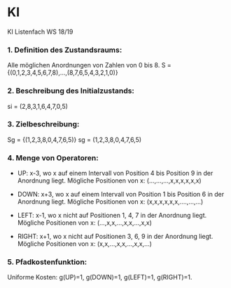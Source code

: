# KI
KI Listenfach WS 18/19

### 1. Definition des Zustandsraums:
Alle möglichen Anordnungen von Zahlen von 0 bis 8.
S = {(0,1,2,3,4,5,6,7,8),...,(8,7,6,5,4,3,2,1,0)}
  
### 2. Beschreibung des Initialzustands:
si = (2,8,3,1,6,4,7,0,5)

### 3. Zielbeschreibung:
Sg = {(1,2,3,8,0,4,7,6,5)}
sg = (1,2,3,8,0,4,7,6,5)

### 4. Menge von Operatoren:

* UP: x-3, wo x auf einem Intervall von Position 4 bis Position 9 in der Anordnung liegt.
Mögliche Positionen von x: (...,...,...,x,x,x,x,x,x)

* DOWN: x+3, wo x auf einem Intervall von Position 1 bis Position 6 in der Anordnung liegt.
Mögliche Positionen von x: (x,x,x,x,x,x,....,...,...)

* LEFT: x-1, wo x nicht auf Positionen 1, 4, 7 in der Anordnung liegt.
Mögliche Positionen von x: (...,x,x,...,x,x,...,x,x)

* RIGHT: x+1, wo x nicht auf Positionen 3, 6, 9 in der Anordnung liegt.
Mögliche Positionen von x: (x,x,...,x,x,...,x,x,...)

### 5. Pfadkostenfunktion:
Uniforme Kosten: g(UP)=1, g(DOWN)=1, g(LEFT)=1, g(RIGHT)=1.
